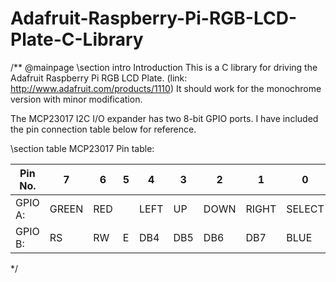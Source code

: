 Adafruit-Raspberry-Pi-RGB-LCD-Plate-C-Library
=============================================
/**
@mainpage
\section intro Introduction
This is a C library for driving the Adafruit Raspberry Pi RGB LCD Plate.
(link: http://www.adafruit.com/products/1110) It should work for the monochrome
version with minor modification.

The MCP23017 I2C I/O expander has two 8-bit GPIO ports. I have included the
pin connection table below for reference.

\section table MCP23017 Pin table:

Pin No. |7       |6       |5       |4       |3       |2       |1       |0
--------|--------|--------|--------|--------|--------|--------|--------|-------
 GPIO A:|GREEN   |RED     |        |LEFT    |UP      |DOWN    |RIGHT   |SELECT
 GPIO B:|RS      |RW      |E       |DB4     |DB5     |DB6     |DB7     |BLUE
*/
